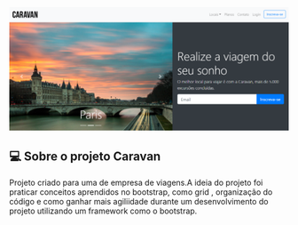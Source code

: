 ![alt text](tela-inicial-caravan.PNG)

## 💻 Sobre o projeto Caravan

Projeto criado para uma de empresa de viagens.A ideia do projeto foi praticar conceitos aprendidos no bootstrap, como grid , organização do código e como ganhar mais agiliidade durante um desenvolvimento do projeto utilizando um framework como o bootstrap.





